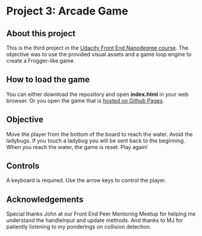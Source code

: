 # Project 3: Arcade Game

## About this project
This is the third project in the [Udacity Front End Nanodegree course](https://www.udacity.com/course/front-end-web-developer-nanodegree--nd001). The objective was to use the provided visual assets and a game loop engine to create a Frogger-like game.

## How to load the game
You can either download the repository and open **index.html** in your web browser. Or you open the game that is [hosted on Github Pages](http://gregdavenportdesign.com/udacity-project-3-arcade-game/).

## Objective
Move the player from the bottom of the board to reach the water. Avoid the ladybugs. If you touch a ladybug you will be sent back to the beginning. When you reach the water, the game is reset. Play again!

## Controls
A keyboard is required. Use the arrow keys to control the player.

## Acknowledgements
Special thanks John at our Front End Peer Mentoring Meetup for helping me understand the handleInput and update methods. And thanks to MJ for patiently listening to my ponderings on collision detection.

